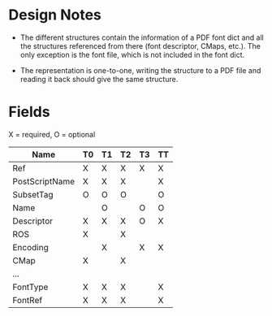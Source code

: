 Design Notes
============

- The different structures contain the information of a PDF font dict
  and all the structures referenced from there (font descriptor, CMaps, etc.).
  The only exception is the font file, which is not included in the font dict.

- The representation is one-to-one, writing the structure to a PDF file
  and reading it back should give the same structure.

Fields
======

X = required, O = optional

| Name           | T0 | T1 | T2 | T3 | TT |
|----------------|----|----|----|----|----|
| Ref            | X  | X  | X  | X  | X  |
| PostScriptName | X  | X  | X  |    | X  |
| SubsetTag      | O  | O  | O  |    | O  |
| Name           |    | O  |    | O  | O  |
| Descriptor     | X  | X  | X  | O  | X  |
| ROS            | X  |    | X  |    |    |
| Encoding       |    | X  |    | X  | X  |
| CMap           | X  |    | X  |    |    |
| ...            |    |    |    |    |    |
| FontType       | X  | X  | X  |    | X  |
| FontRef        | X  | X  | X  |    | X  |
